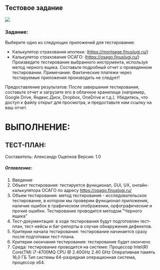 ## Тестовое задание

![](https://img.hhcdn.ru/employer-logo/1916367.png)


### Задание: 

Выберите одно из следующих приложений для тестирования:
- Калькулятор страхования ипотеки: (https://mortgage.finuslugi.ru/)
- Калькулятор страхования ОСАГО: (https://osago.finuslugi.ru/)
Произведите тестирование выбранного инструмента, используя метод черного ящика.
Составьте подробный отчет о проведенном тестировании.
Примечание: Фактические платежи через тестируемые приложения производить не следует!

Предоставление результатов:
После завершения тестирования, составьте отчет и загрузите его в облачное хранилище (например, Google Drive, Яндекс.Диск, Dropbox, OneDrive и т.д.). 
Убедитесь, что доступ к файлу открыт для просмотра, и предоставьте нам ссылку на ваш отчет.

# ВЫПОЛНЕНИЕ:

## ТЕСТ-ПЛАН:

Составитель: Александр Ощепков
Версия: 1.0

##### Оглавление:
1. Введение
2. Объект тестирования: тестируется функционал, GUI, UX, онлайн-калькулятора ОСАГО по адресу https://osago.finuslugi.ru/
3. Объем тестирования: метод тестирования - исследовательское тестирование, в котором мы проверим функционал приложения, наличие ошибок в графическом отображении, орфографические и прочие ошибки. Тестирование проводится методом "Черного ящика"
4. Тест-документация: в ходе тестирования будут подготовлен тест-план, тест-кейсы и баг-репорты в случае обнаружения дефеектов.
5. Критерии начала тестирования: тестирование начинается сразу после подготовки тест-плана.
6. Критерии окончания тестирования: тестирование будет окончено
7. Среда: тестирование проводится на системе: Процессор	Intel(R) Core(TM) i7-4700MQ CPU @ 2.40GHz   2.40 GHz Оперативная память	16,0 ГБ Тип системы	64-разрядная операционная система, процессор x64.

